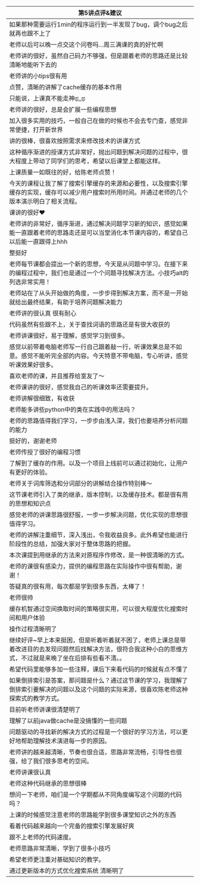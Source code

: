 | 第5讲点评&建议 |
|--------------|
|如果那种需要运行1min的程序运行到一半发现了bug，调个bug之后就再也跟不上了|
|老师以后可以晚一点交这个问卷吗…周三满课的真的好忙啊|
|老师讲的很好，虽然自己码力不够强，但是跟着老师的思路还是比较清晰地能听下去的|
|老师讲的小tips很有用|
|点赞，清晰的讲解了cache缓存的基本作用|
|只能说，上课真不能走神ಥ_ಥ|
|老师讲的很好，总是会扩展一些编程思想|
|加入很多实用的技巧，一般自己在做的时候也不会去专门查，感觉非常便捷，打开新世界|
|讲的很棒，很喜欢按照需求来修改技术的讲课方式|
|这种循序渐进的授课方式非常好，抛出问题到解决问题的过程中，很大程度上带动了同学们的思考，希望以后课堂上都能这样。|
|上课质量一如既往的好，给陈老师点赞！|
|今天的课程让我了解了搜索引擎缓存的来源和必要性，以及搜索引擎缓存的实现，缓存可以减少用户搜索时所用时间。并通过老师的几个版本演示明白了相关流程。|
|课讲的很好❤️|
|老师讲的非常好，循序渐进，通过解决问题学习新的知识，感觉如果能一直跟着老师的思路走还是可以当堂消化本节课内容的，希望自己以后能一直跟得上hhh|
|整挺好|
|老师每节课都会提出一个新的思想，今天是从问题中学习。在接下来的编程过程中，我们也是通过一个个问题寻找解决方法。小技巧alt的列选非常实用！|
|老师站在了从头开始做的角度，一步步得到解决方案，而不是一开始就给出最终结果，有助于培养问题解决能力|
|老师讲的很认真 很有耐心|
|代码虽然有些跟不上，关于查找词语的思路还是有很大收获的|
|老师讲课很好，易于理解，感觉学习到很多。|
|感觉以前带着电脑老师写一行自己跟着敲一行，听课效果总是不如意。感觉不能听完全部的内容。今天特意不带电脑，专心听讲，感觉听课效果好很多。|
|喜欢老师的课，并且推荐给室友了～|
|老师课讲的很好，感觉我自己的听课效率还需要提升。|
|老师讲解很细致，有收获|
|老师能多讲些python中的类在实践中的用法吗？|
|老师的思路值得我们学习，一步步由浅入深，我们也要培养分析问题的能力|
|挺好的，谢谢老师|
|老师传授了很好的编程习惯|
|了解到了缓存的作用。以及一个项目上线前可以通过初始化，让用户有更好的体验。|
|老师关于词库筛选和分词部分的讲解结合操作特别棒～|
|这节课老师引入了类的继承，版本控制，以及缓存技术。都是很有用的思想和知识点|
|感觉老师的讲课思路很舒服，一步一步解决问题，优化实现的思想很值得学习。|
|老师的讲解注重细节，深入浅出，令我收益良多。此外希望也能进行阶段性的总结，加强大家对于整体思路的把握。|
|本次课提到用继承的方法来对原程序作修改，是一种很清晰的方式。|
|老师的课很有感染力，提供的编程思路在实际操作中很有帮助，谢谢！|
|答疑真的很有用，每次都是学到很多东西，太棒了！|
|老师很帅|
|缓存机智通过空间换取时间的策略很实用，可以很大程度优化搜索时间和用户体验|
|操作过程清晰明了|
|继续好评~早上本来挺困，但是听着听着就不困了，老师上课总是带着改进目的去发现问题然后找解决方法，很符合我这种小白的思维方式，不过就是来晚了坐在后排有些看不清。。|
|希望代码里能够多加一些注释，课后下来看代码的时候就有点不懂了|
|如果倒排索引是答案，那问题是什么？通过这节课的学习，我理解了倒排索引要解决的问题以及这个问题的实际来源，很喜欢陈老师这种探索式的教学方式。|
|目前听老师讲课很清楚明了|
|理解了以前java做cache是没搞懂的一些问题|
|问题驱动的寻找新的解决方式的过程是一个很好的学习方法，可以更好地帮助理解技术演进每一步的原因。|
|老师讲的越来越清晰，节奏也很合适，思路非常流畅，引导性也很强，给了我们很多思考的空间。|
|老师讲课很认真|
|老师这种代码继承的思想很棒|
|想问一下老师，咱们是一个学期都从不同角度编写这个问题的代码吗？|
|上课的时候感觉注意老师的思路能学到很多课堂知识之外的东西|
|看着代码越来越向一个完备的搜索引擎发展好爽|
|跟不上老师的代码速度。|
|老师思路非常清晰，学到了很多小技巧|
|希望老师更注重对基础知识的教学。|
|通过更新版本的方式优化搜索系统 清晰明了|